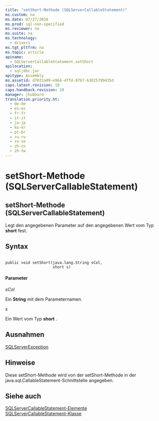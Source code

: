 ```yaml
---
title: "setShort-Methode (SQLServerCallableStatement)"
ms.custom: na
ms.date: 07/27/2016
ms.prod: sql-non-specified
ms.reviewer: na
ms.suite: na
ms.technology: 
  - drivers
ms.tgt_pltfrm: na
ms.topic: article
apiname: 
  - SQLServerCallableStatement.setShort
apilocation: 
  - sqljdbc.jar
apitype: Assembly
ms.assetid: d7031a89-e964-4ffd-87b7-63825799435d
caps.latest.revision: 10
caps.handback.revision: 10
manager: jhubbard
translation.priority.ht: 
  - de-de
  - es-es
  - fr-fr
  - it-it
  - ja-jp
  - ko-kr
  - pt-br
  - ru-ru
  - sv-se
  - zh-cn
  - zh-tw
---
```

# setShort-Methode (SQLServerCallableStatement)
    
## setShort\-Methode \(SQLServerCallableStatement\)  
 Legt den angegebenen Parameter auf den angegebenen Wert vom Typ **short** fest.  
  
## Syntax  
  
```  
  
public void setShort(java.lang.String sCol,  
                     short s)  
```  
  
#### Parameter  
 *sCol*  
  
 Ein **String** mit dem Parameternamen.  
  
 *s*  
  
 Ein Wert vom Typ **short** .  
  
## Ausnahmen  
 [SQLServerException](../content/SQLServerException-Class.md)  
  
## Hinweise  
 Diese setShort\-Methode wird von der setShort\-Methode in der java.sql.CallableStatement\-Schnittstelle angegeben.  
  
## Siehe auch  
 [SQLServerCallableStatement-Elemente](../content/SQLServerCallableStatement-Members.md)   
 [SQLServerCallableStatement-Klasse](../content/SQLServerCallableStatement-Class.md)  
  
  